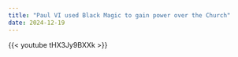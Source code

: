 ```yaml
---
title: "Paul VI used Black Magic to gain power over the Church"
date: 2024-12-19
---
```


{{< youtube tHX3Jy9BXXk >}}
